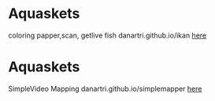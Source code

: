 # Aquaskets
coloring papper,scan, getlive fish
danartri.github.io/ikan
<a href="danartri.github.io/ikan
">here</a>

# Aquaskets
SimpleVideo Mapping
danartri.github.io/simplemapper
<a href="danartri.github.io/simplemapper
">here</a>

